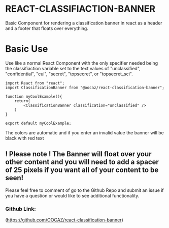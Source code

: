 # REACT-CLASSIFIACTION-BANNER

Basic Component for rendering a classification banner in react as a header and a footer that floats over everything.

# Basic Use

Use like a normal React Component with the only specifier needed being the classifiaction variable set to the text values of "unclassified", "confidential", "cui", "secret", "topsecret", or "topsecret_sci". 

```
import React from "react";
import ClassificationBanner from "@oocaz/react-classification-banner";

function myCoolExample(){
    return(
        <ClassificationBanner classification="unclassified" />
    )
}

export default myCoolExample;
```

The colors are automatic and if you enter an invalid value the banner will be black with red text

## ! Please note ! The Banner will float over your other content and you will need to add a spacer of 25 pixels if you want all of your content to be seen!

Please feel free to comment of go to the Github Repo and submit an issue if you have a question or would like to see additional functionality. 

### Github Link: 

(https://github.com/OOCAZ/react-classification-banner)


